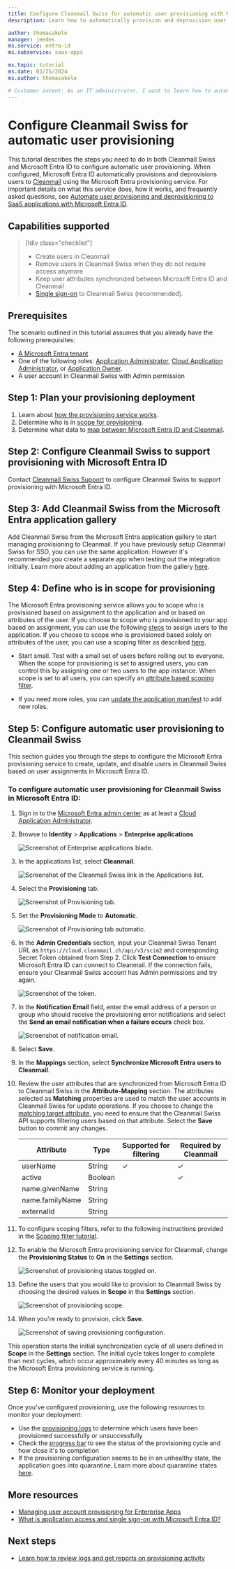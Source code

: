 ```yaml
---
title: Configure Cleanmail Swiss for automatic user provisioning with Microsoft Entra ID
description: Learn how to automatically provision and deprovision user accounts from Microsoft Entra ID to Cleanmail Swiss.

author: thomasakelo
manager: jeedes
ms.service: entra-id
ms.subservice: saas-apps

ms.topic: tutorial
ms.date: 03/25/2024
ms.author: thomasakelo

# Customer intent: As an IT administrator, I want to learn how to automatically provision and deprovision user accounts from Microsoft Entra ID to Cleanmail Swiss so that I can streamline the user management process and ensure that users have the appropriate access to Cleanmail Swiss.
---
```


# Configure Cleanmail Swiss for automatic user provisioning

This tutorial describes the steps you need to do in both Cleanmail Swiss and Microsoft Entra ID to configure automatic user provisioning. When configured, Microsoft Entra ID automatically provisions and deprovisions users to [Cleanmail](https://www.alinto.com/fr) using the Microsoft Entra provisioning service. For important details on what this service does, how it works, and frequently asked questions, see [Automate user provisioning and deprovisioning to SaaS applications with Microsoft Entra ID](~/identity/app-provisioning/user-provisioning.md). 


## Capabilities supported
> [!div class="checklist"]
> * Create users in Cleanmail
> * Remove users in Cleanmail Swiss when they do not require access anymore
> * Keep user attributes synchronized between Microsoft Entra ID and Cleanmail
> * [Single sign-on](~/identity/enterprise-apps/add-application-portal-setup-oidc-sso.md) to Cleanmail Swiss (recommended).

## Prerequisites

The scenario outlined in this tutorial assumes that you already have the following prerequisites:

* [A Microsoft Entra tenant](~/identity-platform/quickstart-create-new-tenant.md) 
* One of the following roles: [Application Administrator](/entra/identity/role-based-access-control/permissions-reference#application-administrator), [Cloud Application Administrator](/entra/identity/role-based-access-control/permissions-reference#cloud-application-administrator), or [Application Owner](/entra/fundamentals/users-default-permissions#owned-enterprise-applications).
* A user account in Cleanmail Swiss with Admin permission

## Step 1: Plan your provisioning deployment
1. Learn about [how the provisioning service works](~/identity/app-provisioning/user-provisioning.md).
1. Determine who is in [scope for provisioning](~/identity/app-provisioning/define-conditional-rules-for-provisioning-user-accounts.md).
1. Determine what data to [map between Microsoft Entra ID and Cleanmail](~/identity/app-provisioning/customize-application-attributes.md). 

<a name='step-2-configure-cleanmail-swiss-to-support-provisioning-with-azure-ad'></a>

## Step 2: Configure Cleanmail Swiss to support provisioning with Microsoft Entra ID

Contact [Cleanmail Swiss Support](https://www.alinto.com/contact-email-provider/) to configure Cleanmail Swiss to support provisioning with Microsoft Entra ID.

<a name='step-3-add-cleanmail-swiss-from-the-azure-ad-application-gallery'></a>

## Step 3: Add Cleanmail Swiss from the Microsoft Entra application gallery

Add Cleanmail Swiss from the Microsoft Entra application gallery to start managing provisioning to Cleanmail. If you have previously setup Cleanmail Swiss for SSO, you can use the same application. However it's recommended you create a separate app when testing out the integration initially. Learn more about adding an application from the gallery [here](~/identity/enterprise-apps/add-application-portal.md). 

## Step 4: Define who is in scope for provisioning 

The Microsoft Entra provisioning service allows you to scope who is provisioned based on assignment to the application and or based on attributes of the user. If you choose to scope who is provisioned to your app based on assignment, you can use the following [steps](~/identity/enterprise-apps/assign-user-or-group-access-portal.md) to assign users to the application. If you choose to scope who is provisioned based solely on attributes of the user, you can use a scoping filter as described [here](~/identity/app-provisioning/define-conditional-rules-for-provisioning-user-accounts.md). 

* Start small. Test with a small set of users before rolling out to everyone. When the scope for provisioning is set to assigned users, you can control this by assigning one or two users to the app instance. When scope is set to all users, you can specify an [attribute based scoping filter](~/identity/app-provisioning/define-conditional-rules-for-provisioning-user-accounts.md).

* If you need more roles, you can [update the application manifest](~/identity-platform/howto-add-app-roles-in-apps.md) to add new roles.


## Step 5: Configure automatic user provisioning to Cleanmail Swiss 

This section guides you through the steps to configure the Microsoft Entra provisioning service to create, update, and disable users in Cleanmail Swiss based on user assignments in Microsoft Entra ID.

<a name='to-configure-automatic-user-provisioning-for-cleanmail-swiss-in-azure-ad'></a>

### To configure automatic user provisioning for Cleanmail Swiss in Microsoft Entra ID:

1. Sign in to the [Microsoft Entra admin center](https://entra.microsoft.com) as at least a [Cloud Application Administrator](~/identity/role-based-access-control/permissions-reference.md#cloud-application-administrator).
1. Browse to **Identity** > **Applications** > **Enterprise applications**

	![Screenshot of Enterprise applications blade.](common/enterprise-applications.png)

1. In the applications list, select **Cleanmail**.

	![Screenshot of the Cleanmail Swiss link in the Applications list.](common/all-applications.png)

1. Select the **Provisioning** tab.

	![Screenshot of Provisioning tab.](common/provisioning.png)

1. Set the **Provisioning Mode** to **Automatic**.

	![Screenshot of Provisioning tab automatic.](common/provisioning-automatic.png)

1. In the **Admin Credentials** section, input your Cleanmail Swiss Tenant URL as `https://cloud.cleanmail.ch/api/v3/scim2` and corresponding Secret Token obtained from Step 2. Click **Test Connection** to ensure Microsoft Entra ID can connect to Cleanmail. If the connection fails, ensure your Cleanmail Swiss account has Admin permissions and try again.

	![Screenshot of the token.](common/provisioning-testconnection-tenanturltoken.png)
	
1. In the **Notification Email** field, enter the email address of a person or group who should receive the provisioning error notifications and select the **Send an email notification when a failure occurs** check box.

	![Screenshot of notification email.](common/provisioning-notification-email.png)

1. Select **Save**.

1. In the **Mappings** section, select **Synchronize Microsoft Entra users to Cleanmail**.

1. Review the user attributes that are synchronized from Microsoft Entra ID to Cleanmail Swiss in the **Attribute-Mapping** section. The attributes selected as **Matching** properties are used to match the user accounts in Cleanmail Swiss for update operations. If you choose to change the [matching target attribute](~/identity/app-provisioning/customize-application-attributes.md), you need to ensure that the Cleanmail Swiss API supports filtering users based on that attribute. Select the **Save** button to commit any changes.

   |Attribute|Type|Supported for filtering|Required by Cleanmail|
   |---|---|---|---|
   |userName|String|&check;|&check;
   |active|Boolean||&check;
   |name.givenName|String||
   |name.familyName|String||
   |externalId|String||

1. To configure scoping filters, refer to the following instructions provided in the [Scoping filter tutorial](~/identity/app-provisioning/define-conditional-rules-for-provisioning-user-accounts.md).

1. To enable the Microsoft Entra provisioning service for Cleanmail, change the **Provisioning Status** to **On** in the **Settings** section.

	![Screenshot of provisioning status toggled on.](common/provisioning-toggle-on.png)

1. Define the users that you would like to provision to Cleanmail Swiss by choosing the desired values in **Scope** in the **Settings** section.

	![Screenshot of provisioning scope.](common/provisioning-scope.png)

1. When you're ready to provision, click **Save**.

	![Screenshot of saving provisioning configuration.](common/provisioning-configuration-save.png)

This operation starts the initial synchronization cycle of all users defined in **Scope** in the **Settings** section. The initial cycle takes longer to complete than next cycles, which occur approximately every 40 minutes as long as the Microsoft Entra provisioning service is running. 

## Step 6: Monitor your deployment
Once you've configured provisioning, use the following resources to monitor your deployment:

* Use the [provisioning logs](~/identity/monitoring-health/concept-provisioning-logs.md) to determine which users have been provisioned successfully or unsuccessfully
* Check the [progress bar](~/identity/app-provisioning/application-provisioning-when-will-provisioning-finish-specific-user.md) to see the status of the provisioning cycle and how close it's to completion
* If the provisioning configuration seems to be in an unhealthy state, the application goes into quarantine. Learn more about quarantine states [here](~/identity/app-provisioning/application-provisioning-quarantine-status.md).  

## More resources

* [Managing user account provisioning for Enterprise Apps](~/identity/app-provisioning/configure-automatic-user-provisioning-portal.md)
* [What is application access and single sign-on with Microsoft Entra ID?](~/identity/enterprise-apps/what-is-single-sign-on.md)

## Next steps

* [Learn how to review logs and get reports on provisioning activity](~/identity/app-provisioning/check-status-user-account-provisioning.md)
